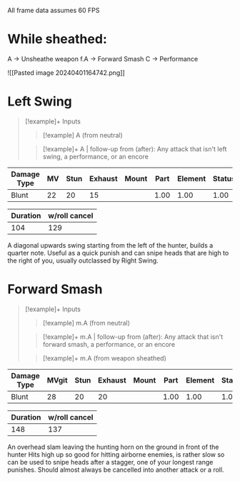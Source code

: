 All frame data assumes 60 FPS
# While sheathed:
A -> Unsheathe weapon
f.A -> Forward Smash
C -> Performance

![[Pasted image 20240401164742.png]]

# Left Swing
> [!example]+ Inputs
> > [!example] A (from neutral)
> 
> > [!example]+ A | follow-up from (after):
> > Any attack that isn't left swing, a performance, or an encore


| Damage Type | MV  | Stun | Exhaust | Mount | Part | Element | Status |
| ----------- | --- | ---- | ------- | ----- | ---- | ------- | ------ |
| Blunt       | 22  | 20   | 15      |       | 1.00 | 1.00    | 1.00   |

| Duration | w/roll cancel |
| -------- | ------------- |
| 104      | 129           |


A diagonal upwards swing starting from the left of the hunter, builds a quarter note.
Useful as a quick punish and can snipe heads that are high to the right of you, usually outclassed by Right Swing.

# Forward Smash
> [!example]+ Inputs
> > [!example] m.A (from neutral)
> 
> > [!example]+ m.A | follow-up from (after):
> > Any attack that isn't forward smash, a performance, or an encore
>  
> >[!example]+ m.A (from weapon sheathed)


| Damage Type | MVgit | Stun | Exhaust | Mount | Part | Element | Status |
| ----------- | ----- | ---- | ------- | ----- | ---- | ------- | ------ |
| Blunt       | 28    | 20   | 20      |       | 1.00 | 1.00    | 1.00   |

| Duration | w/roll cancel |
| -------- | ------------- |
| 148      | 137           |


An overhead slam leaving the hunting horn on the ground in front of the hunter
Hits high up so good for hitting airborne enemies, is rather slow so can be used to snipe heads after a stagger, one of your longest range punishes. Should almost always be cancelled into another attack or a roll.